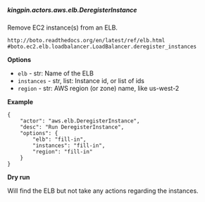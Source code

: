 ##### kingpin.actors.aws.elb.DeregisterInstance

Remove EC2 instance(s) from an ELB.
    
    http://boto.readthedocs.org/en/latest/ref/elb.html
    #boto.ec2.elb.loadbalancer.LoadBalancer.deregister_instances
    

**Options**

* `elb` - str: Name of the ELB
* `instances` - str, list: Instance id, or list of ids
* `region` - str: AWS region (or zone) name, like us-west-2

**Example**

    {
        "actor": "aws.elb.DeregisterInstance",
        "desc": "Run DeregisterInstance",
        "options": {
            "elb": "fill-in",
            "instances": "fill-in",
            "region": "fill-in"
        }
    }

**Dry run**

Will find the ELB but not take any actions regarding the instances.
